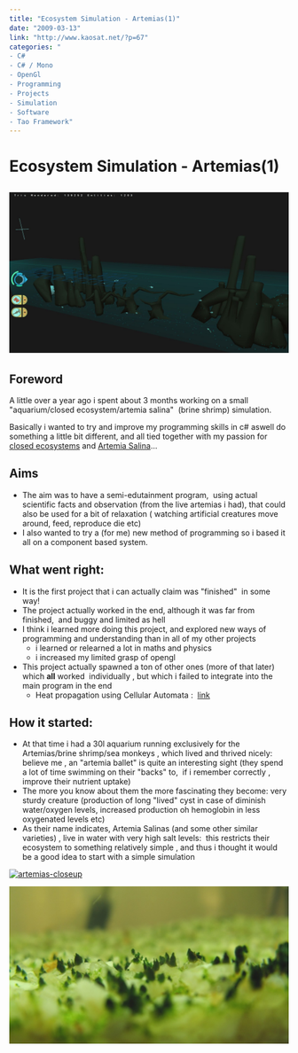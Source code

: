 ```yaml
---
title: "Ecosystem Simulation - Artemias(1)"
date: "2009-03-13"
link: "http://www.kaosat.net/?p=67"
categories: "
- C#
- C# / Mono
- OpenGl
- Programming
- Projects
- Simulation
- Software
- Tao Framework"
---
```




# Ecosystem Simulation - Artemias(1) 

## [![Artemias](./assets/test.jpg "Artemias")](./assets/test.jpg)

## Foreword

A little over a year ago i spent about 3 months working on a small "aquarium/closed ecosystem/artemia salina"  (brine shrimp) simulation.

Basically i wanted to try and improve my programming skills in c# aswell do something a little bit different, and all tied together with my passion for [closed ecosystems](http://en.wikipedia.org/wiki/Closed_ecological_system) and [Artemia Salina](http://en.wikipedia.org/wiki/Brine_shrimp)...

## Aims

- The aim was to have a semi-edutainment program,  using actual scientific facts and observation (from the live artemias i had), that could also be used for a bit of relaxation ( watching artificial creatures move around, feed, reproduce die etc)
- I also wanted to try a (for me) new method of programming so i based it all on a component based system.

## What went right:

- It is the first project that i can actually claim was "finished"  in some way!
- The project actually worked in the end, although it was far from finished,  and buggy and limited as hell
- I think i learned more doing this project, and explored new ways of programming and understanding than in all of my other projects
    - i learned or relearned a lot in maths and physics
    - i increased my limited grasp of opengl
- This project actually spawned a ton of other ones (more of that later) which **all** worked  individually , but which i failed to integrate into the main program in the end
    - Heat propagation using Cellular Automata :  [link](http://www.kaosat.net/?p=225)

## How it started:

- At that time i had a 30l aquarium running exclusively for the Artemias/brine shrimp/sea monkeys , which lived and thrived nicely: believe me , an "artemia ballet" is quite an interesting sight (they spend a lot of time swimming on their "backs" to,  if i remember correctly , improve their nutrient uptake)
- The more you know about them the more fascinating they become: very sturdy creature (production of long "lived" cyst in case of diminish water/oxygen levels, increased production oh hemoglobin in less oxygenated levels etc)
- As their name indicates, Artemia Salinas (and some other similar varieties) , live in water with very high salt levels:  this restricts their ecosystem to something relatively simple , and thus i thought it would be a good idea to start with a simple simulation

[![artemias-closeup](./assets/artemias-closeup-168x300.jpg "artemias-closeup")](./assets/artemias-closeup.jpg)

[![artemias-algae](./assets/artemias-algae.jpg "artemias-algae")](./assets/artemias-algae.jpg)
